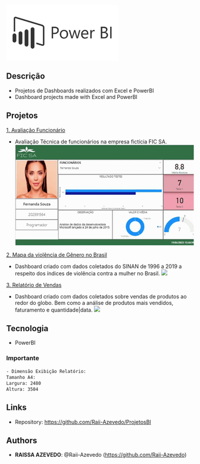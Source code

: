 
<a href="url"><img src="https://github.com/Raii-Azevedo/ProPowerBI/blob/master/Imagens/BI-logo.png" align="center" height="150" width="300" ></a>
 
## Descrição
- Projetos de Dashboards realizados com Excel e PowerBI
- Dashboard projects made with Excel and PowerBI

## Projetos
 [1. Avaliação Funcionário](https://github.com/Raii-Azevedo/ProjetosBI/tree/master/Avalia%C3%A7%C3%A3o-Colaborador)
  - Avaliação Técnica de funcionários na empresa fictícia FIC SA.
  ![](https://github.com/Raii-Azevedo/ProjetosBI/blob/master/Avalia%C3%A7%C3%A3o-Colaborador/modelo.gif)

 [2. Mapa da violência de Gênero no Brasil](https://github.com/Raii-Azevedo/ProjetosBI/tree/master/Viol%C3%AAncia%20Dom%C3%A9stica)
  - Dashboard criado com dados coletados do SINAN de 1996 a 2019 a respeito dos índices de violência contra a mulher no Brasil.
   ![](https://github.com/Raii-Azevedo/ProjetosBI/blob/master/Viol%C3%AAncia%20Dom%C3%A9stica/Mapa%20Viol%C3%AAncia%20G%C3%AAnero.gif)

 [3. Relatório de Vendas](https://github.com/Raii-Azevedo/ProjetosBI/tree/master/Relatório%20de%20Vendas)
  - Dashboard criado com dados coletados sobre vendas de produtos ao redor do globo. Bem como a análise de produtos mais vendidos, faturamento e quantidade|data.
   ![](https://github.com/Raii-Azevedo/ProjetosBI/blob/master/Relatório%20de%20Vendas/Relatório%20de%20Vendas.gif)

## Tecnologia
 - PowerBI
 
### Importante
    - Dimensão Exibição Relatório:
    Tamanho A4:
    Largura: 2480
    Altura: 3504
 
## Links
 
  - Repository: https://github.com/Raii-Azevedo/ProjetosBI
 
 
## Authors
 
* **RAISSA AZEVEDO**: @Raii-Azevedo (https://github.com/Raii-Azevedo)
